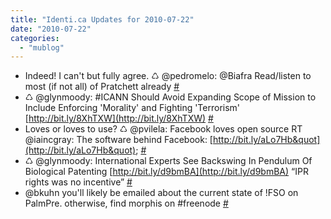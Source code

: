 ```yaml
---
title: "Identi.ca Updates for 2010-07-22"
date: "2010-07-22"
categories: 
  - "mublog"
---
```


- Indeed! I can't but fully agree. ♺ @pedromelo: @Biafra Read/listen to most (if not all) of Pratchett already [#](http://identi.ca/notice/42930748)
- ♺ @glynmoody: #ICANN Should Avoid Expanding Scope of Mission to Include Enforcing 'Morality' and Fighting 'Terrorism' [http://bit.ly/8XhTXW](http://bit.ly/8XhTXW) [#](http://identi.ca/notice/42930961)
- Loves or loves to use? ♺ @pvilela: Facebook loves open source RT @iaincgray: The software behind Facebook: [http://bit.ly/aLo7Hb&quot](http://bit.ly/aLo7Hb&quot); [#](http://identi.ca/notice/42931181)
- ♺ @glynmoody: International Experts See Backswing In Pendulum Of Biological Patenting [http://bit.ly/d9bmBA](http://bit.ly/d9bmBA) “IPR rights was no incentive” [#](http://identi.ca/notice/42931438)
- @bkuhn you'll likely be emailed about the current state of !FSO on PalmPre. otherwise, find morphis on #freenode [#](http://identi.ca/notice/43049730)
